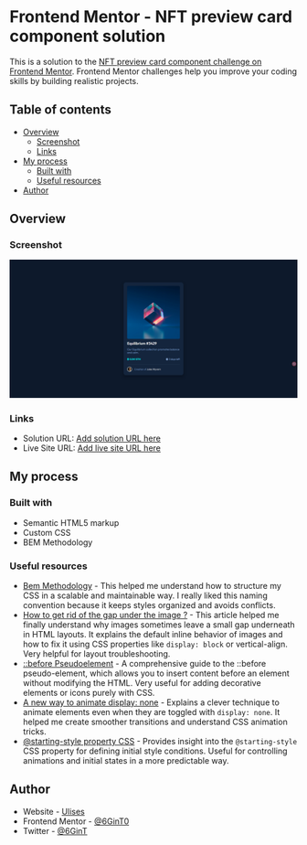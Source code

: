 # Frontend Mentor - NFT preview card component solution

This is a solution to the [NFT preview card component challenge on Frontend Mentor](https://www.frontendmentor.io/challenges/nft-preview-card-component-SbdUL_w0U). Frontend Mentor challenges help you improve your coding skills by building realistic projects.

## Table of contents

- [Overview](#overview)
  - [Screenshot](#screenshot)
  - [Links](#links)
- [My process](#my-process)
  - [Built with](#built-with)
  - [Useful resources](#useful-resources)
- [Author](#author)

## Overview

### Screenshot

![screenshot](https://github.com/US-Frontend-Challenges/FM-05/blob/main/screenshot.png)

### Links

- Solution URL: [Add solution URL here](https://github.com/US-Frontend-Challenges/FM-05)
- Live Site URL: [Add live site URL here](https://us-frontend-challenges.github.io/FM-05/)

## My process

### Built with

- Semantic HTML5 markup
- Custom CSS
- BEM Methodology

### Useful resources

- [Bem Methodology](https://en.bem.info/methodology/) - This helped me understand how to structure my CSS in a scalable and maintainable way. I really liked this naming convention because it keeps styles organized and avoids conflicts.
- [How to get rid of the gap under the image ?](https://www.geeksforgeeks.org/html/how-to-get-rid-of-the-gap-under-the-image/?utm_source=chatgpt.com) - This article helped me finally understand why images sometimes leave a small gap underneath in HTML layouts. It explains the default inline behavior of images and how to fix it using CSS properties like `display: block` or vertical-align. Very helpful for layout troubleshooting.
- [::before Pseudoelement](https://developer.mozilla.org/es/docs/Web/CSS/::before) - A comprehensive guide to the ::before pseudo-element, which allows you to insert content before an element without modifying the HTML. Very useful for adding decorative elements or icons purely with CSS.
- [A new way to animate display: none](https://dev.to/kevinbism/css-animation-with-display-none-4pan) - Explains a clever technique to animate elements even when they are toggled with `display: none`. It helped me create smoother transitions and understand CSS animation tricks.
- [@starting-style property CSS](https://developer.mozilla.org/en-US/docs/Web/CSS/@starting-style) - Provides insight into the `@starting-style` CSS property for defining initial style conditions. Useful for controlling animations and initial states in a more predictable way.

## Author

- Website - [Ulises](https://ulises-saucedo.vercel.app/es)
- Frontend Mentor - [@6GinT0](https://www.frontendmentor.io/profile/6GinT0)
- Twitter - [@6GinT](https://x.com/6GinT)
